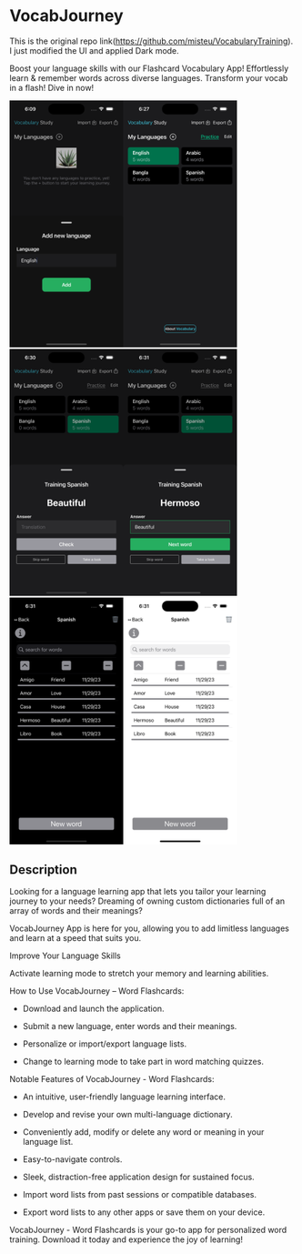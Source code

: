 # VocabJourney

This is the original repo link(https://github.com/misteu/VocabularyTraining). I just modified the UI and applied Dark mode. 

Boost your language skills with our Flashcard Vocabulary App!  Effortlessly learn & remember words across diverse languages. Transform your vocab in a flash! Dive in now!



<img src=https://github.com/salehmasum/VocabularyApp/blob/master/screenshots/one.png width=200><img src=https://github.com/salehmasum/VocabularyApp/blob/master/screenshots/two.png width=200><img src=https://github.com/salehmasum/VocabularyApp/blob/master/screenshots/three.png width=200><img src=https://github.com/salehmasum/VocabularyApp/blob/master/screenshots/four.png width=200><img src=https://github.com/salehmasum/VocabularyApp/blob/master/screenshots/five.png width=200><img src=https://github.com/salehmasum/VocabularyApp/blob/master/screenshots/six.png width=200>



## Description

Looking for a language learning app that lets you tailor your learning journey to your needs? Dreaming of owning custom dictionaries full of an array of words and their meanings? 

VocabJourney App is here for you, allowing you to add limitless languages and learn at a speed that suits you.

Improve Your Language Skills

Activate learning mode to stretch your memory and learning abilities. 

How to Use VocabJourney – Word Flashcards:

* Download and launch the application.

* Submit a new language, enter words and their meanings.

* Personalize or import/export language lists.

* Change to learning mode to take part in word matching quizzes.

Notable Features of VocabJourney - Word Flashcards:

* An intuitive, user-friendly language learning interface.

* Develop and revise your own multi-language dictionary.

* Conveniently add, modify or delete any word or meaning in your language list.

* Easy-to-navigate controls.

* Sleek, distraction-free application design for sustained focus.

* Import word lists from past sessions or compatible databases.

* Export word lists to any other apps or save them on your device.

VocabJourney - Word Flashcards is your go-to app for personalized word training. Download it today and experience the joy of learning!




 





